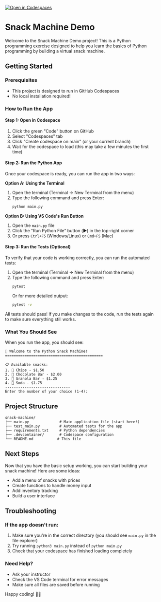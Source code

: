 [![Open in Codespaces](https://classroom.github.com/assets/launch-codespace-2972f46106e565e64193e422d61a12cf1da4916b45550586e14ef0a7c637dd04.svg)](https://classroom.github.com/open-in-codespaces?assignment_repo_id=21215310)
# Snack Machine Demo

Welcome to the Snack Machine Demo project! This is a Python programming exercise designed to help you learn the basics of Python programming by building a virtual snack machine.

## Getting Started

### Prerequisites
- This project is designed to run in GitHub Codespaces
- No local installation required!

### How to Run the App

#### Step 1: Open in Codespace
1. Click the green "Code" button on GitHub
2. Select "Codespaces" tab
3. Click "Create codespace on main" (or your current branch)
4. Wait for the codespace to load (this may take a few minutes the first time)

#### Step 2: Run the Python App
Once your codespace is ready, you can run the app in two ways:

**Option A: Using the Terminal**
1. Open the terminal (Terminal → New Terminal from the menu)
2. Type the following command and press Enter:
   ```bash
   python main.py
   ```

**Option B: Using VS Code's Run Button**
1. Open the `main.py` file
2. Click the "Run Python File" button (▶️) in the top-right corner
3. Or press `Ctrl+F5` (Windows/Linux) or `Cmd+F5` (Mac)

#### Step 3: Run the Tests (Optional)
To verify that your code is working correctly, you can run the automated tests:

1. Open the terminal (Terminal → New Terminal from the menu)
2. Type the following command and press Enter:
   ```bash
   pytest
   ```
   Or for more detailed output:
   ```bash
   pytest -v
   ```

All tests should pass! If you make changes to the code, run the tests again to make sure everything still works.

### What You Should See
When you run the app, you should see:
```
🎯 Welcome to the Python Snack Machine!
=============================================

📋 Available snacks:
1. 🍿 Chips - $1.50
2. 🍫 Chocolate Bar - $2.00
3. 🥜 Granola Bar - $1.25
4. 🥤 Soda - $1.75
------------------------------
Enter the number of your choice (1-4):
```

## Project Structure
```
snack-machine/
├── main.py              # Main application file (start here!)
├── test_main.py         # Automated tests for the app
├── requirements.txt     # Python dependencies
├── .devcontainer/       # Codespace configuration
└── README.md           # This file
```

## Next Steps
Now that you have the basic setup working, you can start building your snack machine! Here are some ideas:
- Add a menu of snacks with prices
- Create functions to handle money input
- Add inventory tracking
- Build a user interface

## Troubleshooting

### If the app doesn't run:
1. Make sure you're in the correct directory (you should see `main.py` in the file explorer)
2. Try running `python3 main.py` instead of `python main.py`
3. Check that your codespace has finished loading completely

### Need Help?
- Ask your instructor
- Check the VS Code terminal for error messages
- Make sure all files are saved before running

Happy coding! 🐍🥤
